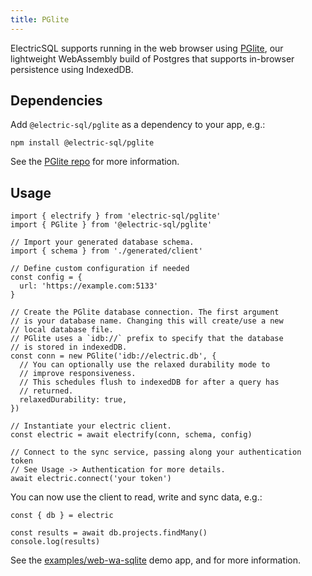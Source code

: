 ```yaml
---
title: PGlite
---
```


ElectricSQL supports running in the web browser using [PGlite](https://github.com/electric-sql/pglite/), our lightweight WebAssembly build of Postgres that supports in-browser persistence using IndexedDB.

## Dependencies

Add `@electric-sql/pglite` as a dependency to your app, e.g.:

```shell
npm install @electric-sql/pglite
```

See the [PGlite repo](https://github.com/electric-sql/pglite/) for more information.

## Usage

```tsx
import { electrify } from 'electric-sql/pglite'
import { PGlite } from '@electric-sql/pglite'

// Import your generated database schema.
import { schema } from './generated/client'

// Define custom configuration if needed
const config = {
  url: 'https://example.com:5133'
}

// Create the PGlite database connection. The first argument
// is your database name. Changing this will create/use a new
// local database file.
// PGlite uses a `idb://` prefix to specify that the database
// is stored in indexedDB.
const conn = new PGlite('idb://electric.db', {
  // You can optionally use the relaxed durability mode to 
  // improve responsiveness.
  // This schedules flush to indexedDB for after a query has
  // returned.
  relaxedDurability: true,
})

// Instantiate your electric client.
const electric = await electrify(conn, schema, config)

// Connect to the sync service, passing along your authentication token
// See Usage -> Authentication for more details.
await electric.connect('your token')
```

You can now use the client to read, write and sync data, e.g.:

```tsx
const { db } = electric

const results = await db.projects.findMany()
console.log(results)
```

See the [examples/web-wa-sqlite](https://github.com/electric-sql/electric/tree/main/examples/web-wa-sqlite) demo app, <DocPageLink path="usage/data-access" /> and <DocPageLink path="integrations/frontend" /> for more information.
